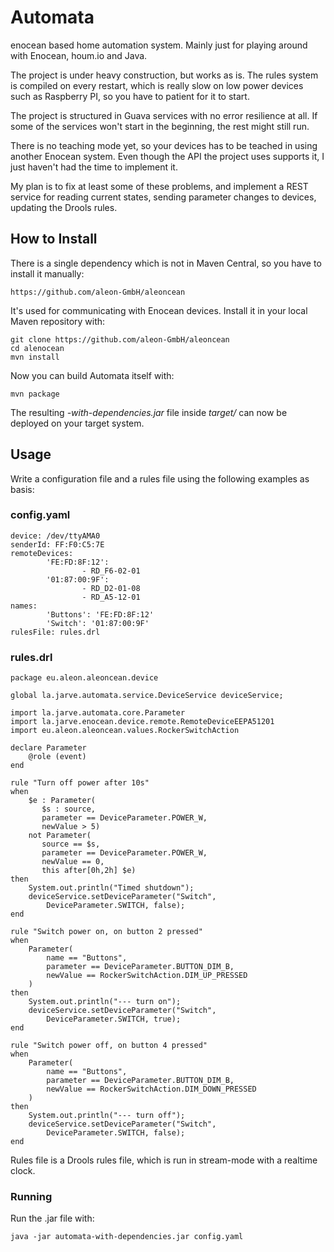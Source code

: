 Automata
========

enocean based home automation system. Mainly just for playing around with Enocean, houm.io and Java.

The project is under heavy construction, but works as is. The rules system is compiled on every restart, which is really slow on low power devices such as Raspberry PI, so you have to patient for it to start.

The project is structured in Guava services with no error resilience at all. If some of the services won't start in the beginning, the rest might still run.

There is no teaching mode yet, so your devices has to be teached in using another Enocean system. Even though the API the project uses supports it, I just haven't had the time to implement it.

My plan is to fix at least some of these problems, and implement a REST service for reading current states, sending parameter changes to devices, updating the Drools rules.

How to Install
--------------

There is a single dependency which is not in Maven Central, so you have to install it manually:

    https://github.com/aleon-GmbH/aleoncean

It's used for communicating with Enocean devices. Install it in your local Maven repository with:

    git clone https://github.com/aleon-GmbH/aleoncean
    cd alenocean
    mvn install

Now you can build Automata itself with:

    mvn package

The resulting *-with-dependencies.jar* file inside *target/* can now be deployed on your target system.

Usage
-----

Write a configuration file and a rules file using the following examples as basis:

### config.yaml ###

    device: /dev/ttyAMA0
    senderId: FF:F0:C5:7E
    remoteDevices:
            'FE:FD:8F:12':
                    - RD_F6-02-01
            '01:87:00:9F':
                    - RD_D2-01-08
                    - RD_A5-12-01
    names:
            'Buttons': 'FE:FD:8F:12'
            'Switch': '01:87:00:9F'
    rulesFile: rules.drl

### rules.drl ###

    package eu.aleon.aleoncean.device
    
    global la.jarve.automata.service.DeviceService deviceService;
    
    import la.jarve.automata.core.Parameter
    import la.jarve.enocean.device.remote.RemoteDeviceEEPA51201
    import eu.aleon.aleoncean.values.RockerSwitchAction
    
    declare Parameter
        @role (event)
    end
    
    rule "Turn off power after 10s"
    when
        $e : Parameter(
           $s : source,
           parameter == DeviceParameter.POWER_W,
           newValue > 5)
        not Parameter(
           source == $s,
           parameter == DeviceParameter.POWER_W,
           newValue == 0,
           this after[0h,2h] $e)
    then
        System.out.println("Timed shutdown");
        deviceService.setDeviceParameter("Switch",
            DeviceParameter.SWITCH, false);
    end
    
    rule "Switch power on, on button 2 pressed"
    when
        Parameter(
            name == "Buttons",
            parameter == DeviceParameter.BUTTON_DIM_B,
            newValue == RockerSwitchAction.DIM_UP_PRESSED
        )
    then
        System.out.println("--- turn on");
        deviceService.setDeviceParameter("Switch",
            DeviceParameter.SWITCH, true);
    end
    
    rule "Switch power off, on button 4 pressed"
    when
        Parameter(
            name == "Buttons",
            parameter == DeviceParameter.BUTTON_DIM_B,
            newValue == RockerSwitchAction.DIM_DOWN_PRESSED
        )
    then
        System.out.println("--- turn off");
        deviceService.setDeviceParameter("Switch",
            DeviceParameter.SWITCH, false);
    end

Rules file is a Drools rules file, which is run in stream-mode with a realtime clock.

### Running ###

Run the .jar file with:

    java -jar automata-with-dependencies.jar config.yaml
